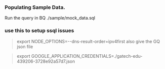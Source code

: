 ### Populating Sample Data.

Run the query in BQ ./sample/mock_data.sql

### use this to setup ssql issues

> export NODE_OPTIONS=--dns-result-order=ipv4first
> also give the GQ json file

> export GOOGLE_APPLICATION_CREDENTIALS=./gatech-edu-439206-3728e92a57d7.json
